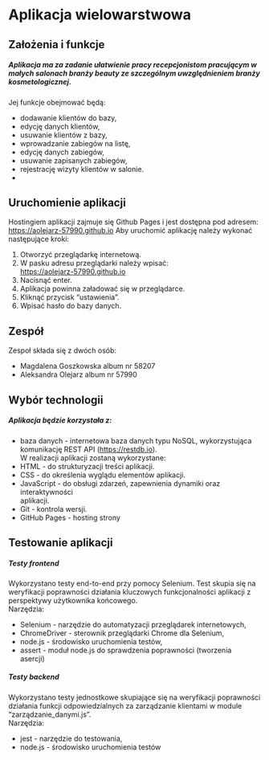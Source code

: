 # Aplikacja wielowarstwowa
## Założenia  i  funkcje
##### Aplikacja ma za zadanie ułatwienie pracy recepcjonistom pracującym w małych salonach branży beauty ze szczególnym uwzględnieniem branży kosmetologicznej.
Jej funkcje obejmować będą:
- dodawanie klientów do bazy,
- edycję danych klientów,
- usuwanie klientów z bazy,
- wprowadzanie zabiegów na listę,
- edycję danych zabiegów,
- usuwanie zapisanych zabiegów,
- rejestrację wizyty klientów w salonie.
- 
##  Uruchomienie  aplikacji  
Hostingiem  aplikacji  zajmuje  się  Github  Pages  i  jest  dostępna  pod  adresem:  
https://aolejarz-57990.github.io 
Aby  uruchomić  aplikację  należy  wykonać  następujące  kroki:  
1.  Otworzyć  przeglądarkę  internetową.  
2.  W  pasku  adresu  przeglądarki  należy  wpisać:  
https://aolejarz-57990.github.io 
3.  Nacisnąć  enter.  
4.  Aplikacja  powinna  załadować  się  w  przeglądarce.  
5.  Kliknąć  przycisk  “ustawienia”.  
6.  Wpisać  hasło  do  bazy  danych.

## Zespół 
Zespoł składa się z dwóch osób:
- Magdalena Goszkowska album nr 58207
- Aleksandra Olejarz album nr 57990

## Wybór  technologii  
##### Aplikacja  będzie  korzystała  z:  
-  baza  danych  -  internetowa  baza  danych  typu  NoSQL,  wykorzystująca  
komunikację  REST  API  (https://restdb.io).  
W  realizacji  aplikacji  zostaną  wykorzystane:  
-  HTML  -  do  strukturyzacji  treści  aplikacji.  
-  CSS  -  do  określenia  wyglądu  elementów  aplikacji.
-  JavaScript  -  do  obsługi  zdarzeń,  zapewnienia  dynamiki  oraz  interaktywności  
aplikacji.  
-  Git  -  kontrola  wersji.  
-  GitHub  Pages  -  hosting  strony

## Testowanie aplikacji 
#####  Testy  frontend  
Wykorzystano  testy  end-to-end  przy  pomocy  Selenium.  Test  skupia  się  na  
weryfikacji  poprawności  działania  kluczowych  funkcjonalności  aplikacji  z  
perspektywy  użytkownika  końcowego.  
Narzędzia:  
-  Selenium  -  narzędzie  do  automatyzacji  przeglądarek  internetowych,  
-  ChromeDriver  -  sterownik  przeglądarki  Chrome  dla  Selenium,  
-  node.js  -  środowisko  uruchomienia  testów,  
-  assert  -  moduł  node.js  do  sprawdzenia  poprawności  (tworzenia  
asercji)
##### Testy  backend  
Wykorzystano  testy  jednostkowe  skupiające  się  na  weryfikacji  poprawności  
działania  funkcji  odpowiedzialnych  za  zarządzanie  klientami  w  module  
“zarządzanie_danymi.js”.  
Narzędzia:  
-  jest  -  narzędzie  do  testowania,  
-  node.js  -  środowisko  uruchomienia  testów
